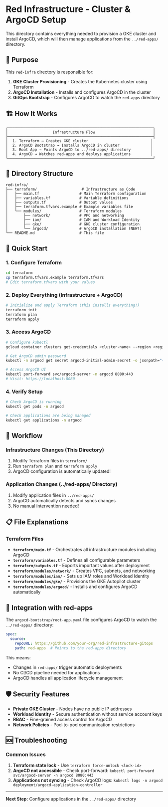 # Red Infrastructure - Cluster & ArgoCD Setup

This directory contains everything needed to provision a GKE cluster and install ArgoCD, which will then manage applications from the `../red-apps/` directory.

## 🎯 Purpose

This `red-infra` directory is responsible for:
1. **GKE Cluster Provisioning** - Creates the Kubernetes cluster using Terraform
2. **ArgoCD Installation** - Installs and configures ArgoCD in the cluster
3. **GitOps Bootstrap** - Configures ArgoCD to watch the `red-apps` directory

## 🏗️ How It Works

```
┌─────────────────────────────────────────────────────────────────┐
│                    Infrastructure Flow                          │
├─────────────────────────────────────────────────────────────────┤
│  1. Terraform → Creates GKE cluster                            │
│  2. ArgoCD Bootstrap → Installs ArgoCD in cluster              │
│  3. Root App → Points ArgoCD to ../red-apps/ directory         │
│  4. ArgoCD → Watches red-apps and deploys applications         │
└─────────────────────────────────────────────────────────────────┘
```

## 📁 Directory Structure

```
red-infra/
├── terraform/                    # Infrastructure as Code
│   ├── main.tf                  # Main Terraform configuration
│   ├── variables.tf             # Variable definitions
│   ├── outputs.tf               # Output values
│   ├── terraform.tfvars.example # Example variables file
│   └── modules/                 # Terraform modules
│       ├── network/             # VPC and networking
│       ├── iam/                 # IAM and Workload Identity
│       ├── gke/                 # GKE cluster configuration
│       └── argocd/              # ArgoCD installation (NEW!)
└── README.md                    # This file
```

## 🚀 Quick Start

### 1. Configure Terraform
```bash
cd terraform
cp terraform.tfvars.example terraform.tfvars
# Edit terraform.tfvars with your values
```

### 2. Deploy Everything (Infrastructure + ArgoCD)
```bash
# Initialize and apply Terraform (this installs everything!)
terraform init
terraform plan
terraform apply
```

### 3. Access ArgoCD
```bash
# Configure kubectl
gcloud container clusters get-credentials <cluster-name> --region <region>

# Get ArgoCD admin password
kubectl -n argocd get secret argocd-initial-admin-secret -o jsonpath="{.data.password}" | base64 -d

# Access ArgoCD UI
kubectl port-forward svc/argocd-server -n argocd 8080:443
# Visit: https://localhost:8080
```

### 4. Verify Setup
```bash
# Check ArgoCD is running
kubectl get pods -n argocd

# Check applications are being managed
kubectl get applications -n argocd
```

## 🔄 Workflow

### Infrastructure Changes (This Directory)
1. Modify Terraform files in `terraform/`
2. Run `terraform plan` and `terraform apply`
3. ArgoCD configuration is automatically updated!

### Application Changes (../red-apps/ Directory)
1. Modify application files in `../red-apps/`
2. ArgoCD automatically detects and syncs changes
3. No manual intervention needed!

## 📋 File Explanations

### Terraform Files
- **`terraform/main.tf`** - Orchestrates all infrastructure modules including ArgoCD
- **`terraform/variables.tf`** - Defines all configurable parameters
- **`terraform/outputs.tf`** - Exports important values after deployment
- **`terraform/modules/network/`** - Creates VPC, subnets, and networking
- **`terraform/modules/iam/`** - Sets up IAM roles and Workload Identity
- **`terraform/modules/gke/`** - Provisions the GKE Autopilot cluster
- **`terraform/modules/argocd/`** - Installs and configures ArgoCD automatically

## 🔗 Integration with red-apps

The `argocd-bootstrap/root-app.yaml` file configures ArgoCD to watch the `../red-apps/` directory:

```yaml
spec:
  source:
    repoURL: https://github.com/your-org/red-infrastructure-gitops
    path: red-apps  # Points to the red-apps directory
```

This means:
- Changes in `red-apps/` trigger automatic deployments
- No CI/CD pipeline needed for applications
- ArgoCD handles all application lifecycle management

## 🛡️ Security Features

- **Private GKE Cluster** - Nodes have no public IP addresses
- **Workload Identity** - Secure authentication without service account keys
- **RBAC** - Fine-grained access control for ArgoCD
- **Network Policies** - Pod-to-pod communication restrictions

## 🆘 Troubleshooting

### Common Issues
1. **Terraform state lock** - Use `terraform force-unlock <lock-id>`
2. **ArgoCD not accessible** - Check port-forward: `kubectl port-forward svc/argocd-server -n argocd 8080:443`
3. **Applications not syncing** - Check ArgoCD logs: `kubectl logs -n argocd deployment/argocd-application-controller`

---

**Next Step:** Configure applications in the `../red-apps/` directory